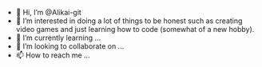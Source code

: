 - 👋 Hi, I’m @Alikai-git
- 👀 I’m interested in doing a lot of things to be honest such as creating video games and just learning how to code (somewhat of a new hobby).
- 🌱 I’m currently learning ...
- 💞️ I’m looking to collaborate on ...
- 📫 How to reach me ...

<!---
Alikai-git/Alikai-git is a ✨ special ✨ repository because its `README.md` (this file) appears on your GitHub profile.
You can click the Preview link to take a look at your changes.
--->

